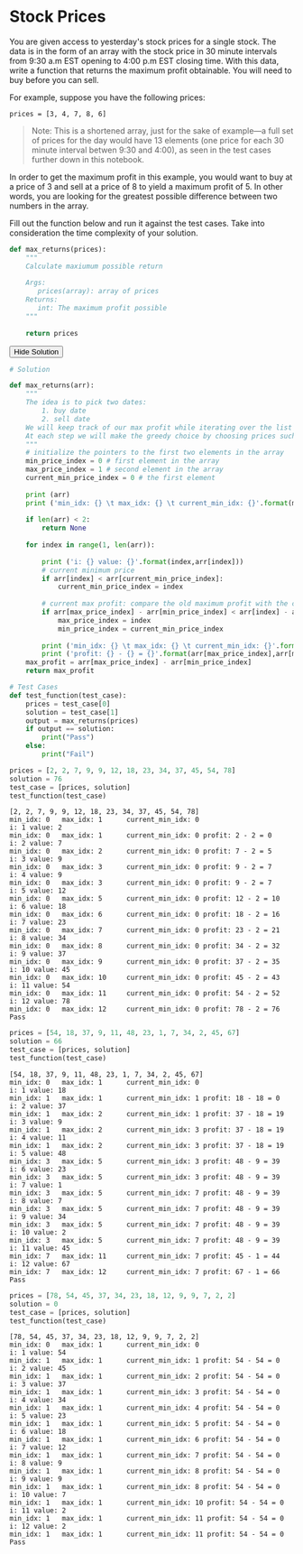 
# Stock Prices

You are given access to yesterday's stock prices for a single stock. The data is in the form of an array with the stock price in 30 minute intervals from 9:30 a.m EST opening to 4:00 p.m EST closing time. With this data, write a function that returns the maximum profit obtainable. You will need to buy before you can sell.

For example, suppose you have the following prices:

`prices = [3, 4, 7, 8, 6]`

>Note: This is a shortened array, just for the sake of example—a full set of prices for the day would have 13 elements (one price for each 30 minute interval betwen 9:30 and 4:00), as seen in the test cases further down in this notebook.

In order to get the maximum profit in this example, you would want to buy at a price of 3 and sell at a price of 8 to yield a maximum profit of 5. In other words, you are looking for the greatest possible difference between two numbers in the array.

Fill out the function below and run it against the test cases. Take into consideration the time complexity of your solution. 


```python
def max_returns(prices):
    """
    Calculate maxiumum possible return
    
    Args:
       prices(array): array of prices
    Returns:
       int: The maximum profit possible
    """
    
    return prices
```

<span class="graffiti-highlight graffiti-id_uc722im-id_o4cterg"><i></i><button>Hide Solution</button></span>


```python
# Solution

def max_returns(arr):
    """
    The idea is to pick two dates:
        1. buy date
        2. sell date
    We will keep track of our max profit while iterating over the list
    At each step we will make the greedy choice by choosing prices such that our profit is maximum 
    """
    # initialize the pointers to the first two elements in the array
    min_price_index = 0 # first element in the array
    max_price_index = 1 # second element in the array
    current_min_price_index = 0 # the first element
    
    print (arr)
    print ('min_idx: {} \t max_idx: {} \t current_min_idx: {}'.format(min_price_index,max_price_index,current_min_price_index))
    
    if len(arr) < 2:
        return None
    
    for index in range(1, len(arr)):
        
        print ('i: {} value: {}'.format(index,arr[index]))
        # current minimum price
        if arr[index] < arr[current_min_price_index]:
            current_min_price_index = index
            
        # current max profit: compare the old maximum profit with the current profit
        if arr[max_price_index] - arr[min_price_index] < arr[index] - arr[current_min_price_index]:
            max_price_index = index
            min_price_index = current_min_price_index
            
        print ('min_idx: {} \t max_idx: {} \t current_min_idx: {}'.format(min_price_index,max_price_index,current_min_price_index), end =" ")
        print ('profit: {} - {} = {}'.format(arr[max_price_index],arr[min_price_index],arr[max_price_index] - arr[min_price_index]))
    max_profit = arr[max_price_index] - arr[min_price_index]
    return max_profit
```


```python
# Test Cases
def test_function(test_case):
    prices = test_case[0]
    solution = test_case[1]
    output = max_returns(prices)
    if output == solution:
        print("Pass")
    else:
        print("Fail")
```


```python
prices = [2, 2, 7, 9, 9, 12, 18, 23, 34, 37, 45, 54, 78]
solution = 76
test_case = [prices, solution]
test_function(test_case)
```

    [2, 2, 7, 9, 9, 12, 18, 23, 34, 37, 45, 54, 78]
    min_idx: 0 	 max_idx: 1 	 current_min_idx: 0
    i: 1 value: 2
    min_idx: 0 	 max_idx: 1 	 current_min_idx: 0 profit: 2 - 2 = 0
    i: 2 value: 7
    min_idx: 0 	 max_idx: 2 	 current_min_idx: 0 profit: 7 - 2 = 5
    i: 3 value: 9
    min_idx: 0 	 max_idx: 3 	 current_min_idx: 0 profit: 9 - 2 = 7
    i: 4 value: 9
    min_idx: 0 	 max_idx: 3 	 current_min_idx: 0 profit: 9 - 2 = 7
    i: 5 value: 12
    min_idx: 0 	 max_idx: 5 	 current_min_idx: 0 profit: 12 - 2 = 10
    i: 6 value: 18
    min_idx: 0 	 max_idx: 6 	 current_min_idx: 0 profit: 18 - 2 = 16
    i: 7 value: 23
    min_idx: 0 	 max_idx: 7 	 current_min_idx: 0 profit: 23 - 2 = 21
    i: 8 value: 34
    min_idx: 0 	 max_idx: 8 	 current_min_idx: 0 profit: 34 - 2 = 32
    i: 9 value: 37
    min_idx: 0 	 max_idx: 9 	 current_min_idx: 0 profit: 37 - 2 = 35
    i: 10 value: 45
    min_idx: 0 	 max_idx: 10 	 current_min_idx: 0 profit: 45 - 2 = 43
    i: 11 value: 54
    min_idx: 0 	 max_idx: 11 	 current_min_idx: 0 profit: 54 - 2 = 52
    i: 12 value: 78
    min_idx: 0 	 max_idx: 12 	 current_min_idx: 0 profit: 78 - 2 = 76
    Pass



```python
prices = [54, 18, 37, 9, 11, 48, 23, 1, 7, 34, 2, 45, 67]
solution = 66
test_case = [prices, solution]
test_function(test_case)
```

    [54, 18, 37, 9, 11, 48, 23, 1, 7, 34, 2, 45, 67]
    min_idx: 0 	 max_idx: 1 	 current_min_idx: 0
    i: 1 value: 18
    min_idx: 1 	 max_idx: 1 	 current_min_idx: 1 profit: 18 - 18 = 0
    i: 2 value: 37
    min_idx: 1 	 max_idx: 2 	 current_min_idx: 1 profit: 37 - 18 = 19
    i: 3 value: 9
    min_idx: 1 	 max_idx: 2 	 current_min_idx: 3 profit: 37 - 18 = 19
    i: 4 value: 11
    min_idx: 1 	 max_idx: 2 	 current_min_idx: 3 profit: 37 - 18 = 19
    i: 5 value: 48
    min_idx: 3 	 max_idx: 5 	 current_min_idx: 3 profit: 48 - 9 = 39
    i: 6 value: 23
    min_idx: 3 	 max_idx: 5 	 current_min_idx: 3 profit: 48 - 9 = 39
    i: 7 value: 1
    min_idx: 3 	 max_idx: 5 	 current_min_idx: 7 profit: 48 - 9 = 39
    i: 8 value: 7
    min_idx: 3 	 max_idx: 5 	 current_min_idx: 7 profit: 48 - 9 = 39
    i: 9 value: 34
    min_idx: 3 	 max_idx: 5 	 current_min_idx: 7 profit: 48 - 9 = 39
    i: 10 value: 2
    min_idx: 3 	 max_idx: 5 	 current_min_idx: 7 profit: 48 - 9 = 39
    i: 11 value: 45
    min_idx: 7 	 max_idx: 11 	 current_min_idx: 7 profit: 45 - 1 = 44
    i: 12 value: 67
    min_idx: 7 	 max_idx: 12 	 current_min_idx: 7 profit: 67 - 1 = 66
    Pass



```python
prices = [78, 54, 45, 37, 34, 23, 18, 12, 9, 9, 7, 2, 2]
solution = 0
test_case = [prices, solution]
test_function(test_case)
```

    [78, 54, 45, 37, 34, 23, 18, 12, 9, 9, 7, 2, 2]
    min_idx: 0 	 max_idx: 1 	 current_min_idx: 0
    i: 1 value: 54
    min_idx: 1 	 max_idx: 1 	 current_min_idx: 1 profit: 54 - 54 = 0
    i: 2 value: 45
    min_idx: 1 	 max_idx: 1 	 current_min_idx: 2 profit: 54 - 54 = 0
    i: 3 value: 37
    min_idx: 1 	 max_idx: 1 	 current_min_idx: 3 profit: 54 - 54 = 0
    i: 4 value: 34
    min_idx: 1 	 max_idx: 1 	 current_min_idx: 4 profit: 54 - 54 = 0
    i: 5 value: 23
    min_idx: 1 	 max_idx: 1 	 current_min_idx: 5 profit: 54 - 54 = 0
    i: 6 value: 18
    min_idx: 1 	 max_idx: 1 	 current_min_idx: 6 profit: 54 - 54 = 0
    i: 7 value: 12
    min_idx: 1 	 max_idx: 1 	 current_min_idx: 7 profit: 54 - 54 = 0
    i: 8 value: 9
    min_idx: 1 	 max_idx: 1 	 current_min_idx: 8 profit: 54 - 54 = 0
    i: 9 value: 9
    min_idx: 1 	 max_idx: 1 	 current_min_idx: 8 profit: 54 - 54 = 0
    i: 10 value: 7
    min_idx: 1 	 max_idx: 1 	 current_min_idx: 10 profit: 54 - 54 = 0
    i: 11 value: 2
    min_idx: 1 	 max_idx: 1 	 current_min_idx: 11 profit: 54 - 54 = 0
    i: 12 value: 2
    min_idx: 1 	 max_idx: 1 	 current_min_idx: 11 profit: 54 - 54 = 0
    Pass



```python

```
